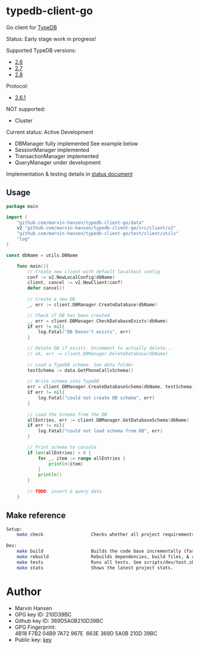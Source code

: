 # typedb-client-go

Go client for [TypeDB](https://vaticle.com/typedb)

Status: Early stage work in progress! 

Supported TypeDB versions:
* [2.6](https://github.com/vaticle/typedb/releases/tag/2.6.4)
* [2.7](https://github.com/vaticle/typedb/releases/tag/2.7.1)
* [2.8](https://github.com/vaticle/typedb/releases/tag/2.8.1)

Protocol: 
* [2.6.1](https://github.com/vaticle/typedb-protocol/releases/tag/2.6.1)

NOT supported:
* Cluster

Current status: Active Development
* DBManager fully implemented See example below
* SessionManager implemented 
* TransactionManager implemented 
* QueryManager under development

Implementation & testing details in [status document](Status.md) 

## Usage 

```Go
package main

import (
	"github.com/marvin-hansen/typedb-client-go/data"
	v2 "github.com/marvin-hansen/typedb-client-go/src/client/v2"
	"github.com/marvin-hansen/typedb-client-go/test/client/utils"
	"log"
)

const dbName = utils.DBName

    func main(){
		// Create new client with default localhost config
		conf := v2.NewLocalConfig(dbName)
		client, cancel := v2.NewClient(conf)
		defer cancel()
		
		// Create a new DB 
		_, err := client.DBManager.CreateDatabase(dbName)

		// Check if DB has been created 
		_, err = client.DBManager.CheckDatabaseExists(dbName)
		if err != nil{
			log.Fatal("DB Doesn't exists", err)
		}

		// Delete DB if exists. Uncomment to actually delete...
		// ok, err := client.DBManager.DeleteDatabase(dbName)
		
		// Load a TypeDB schema. See data folder  
		testSchema := data.GetPhoneCallsSchema()
		
		// Write schema into TypeDB 
		err = client.DBManager.CreateDatabaseSchema(dbName, testSchema)
		if err != nil{
			log.Fatal("could not create DB schema", err)
		}
		
		// Load the Schema from the DB 
		allEntries, err := client.DBManager.GetDatabaseSchema(dbName)
		if err != nil{
			log.Fatal("could not load schema from DB", err)
		}

		// Print schema to console 
		if len(allEntries) > 0 {
			for _, item := range allEntries {
				println(item)
			}
			println() 
		}
		
		// TODO: insert & query data
	}

```


## Make reference

```bash 
Setup: 
    make check                  Checks whether all project requirements are present.
     
Dev: 
    make build                  Builds the code base incrementally (fast).
    make rebuild                Rebuilds dependencies, build files, & code base (slow). Use after go mod changes.
    make tests                  Runs all tests. See scripts/dev/test.sh for details.
    make stats                  Shows the latest project stats. 
```

# Author

* Marvin Hansen 
* GPG key ID: 210D39BC
* Github key ID: 369D5A0B210D39BC
* GPG Fingerprint: 4B18 F7B2 04B9 7A72 967E  663E 369D 5A0B 210D 39BC 
* Public key: [key](pubkey.txt)
